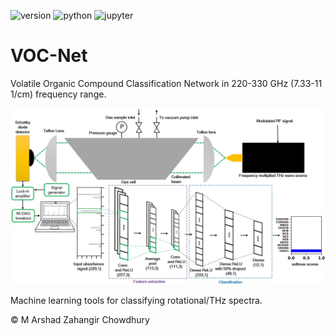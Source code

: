 ![version](https://img.shields.io/badge/Version-v1.0.0-blue.svg?style=plastic)
![python](https://img.shields.io/badge/Python-3776AB?style=for-the-badge&logo=python&logoColor=white)
![jupyter](https://img.shields.io/badge/Made%20with-Jupyter-orange?style=for-the-badge&logo=Jupyter)

# VOC-Net
Volatile Organic Compound Classification Network in 220-330 GHz (7.33-11 1/cm) frequency range.



<p align="center">
  <img width="750" src="imgs/VOC_Net Flowchart.JPG">
</p>

Machine learning tools for classifying rotational/THz spectra.


&copy; M Arshad Zahangir Chowdhury
